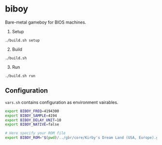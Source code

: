 # biboy

Bare-metal gameboy for BIOS machines.

1. Setup

```
./build.sh setup
```

2. Build

```
./build.sh
```

3. Run

```
./build.sh run
```

## Configuration

`vars.sh` contains configuration as environment vairables.

```sh
export BIBOY_FREQ=4194300
export BIBOY_SAMPLE=4194
export BIBOY_DELAY_UNIT=10
export BIBOY_NATIVE=false

# Here specify your ROM file
export BIBOY_ROM="$(pwd)/../gbr/core/Kirby's Dream Land (USA, Europe).gb"
```
